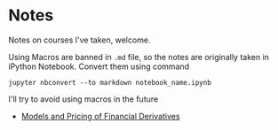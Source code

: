# Notes
Notes on courses I've taken, welcome.

Using Macros are banned in `.md`  file, so the notes are originally taken in iPython Notebook. Convert them using command

```
jupyter nbconvert --to markdown notebook_name.ipynb
```

I'll try to avoid using macros in the future

- [Models and Pricing of Financial Derivatives](https://github.com/XavierOwen/Notes/tree/master/Models%20and%20Pricing%20of%20Financial%20Derivatives)
